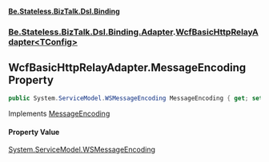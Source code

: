 #### [Be.Stateless.BizTalk.Dsl.Binding](README.md 'README')
### [Be.Stateless.BizTalk.Dsl.Binding.Adapter](Be.Stateless.BizTalk.Dsl.Binding.Adapter.md 'Be.Stateless.BizTalk.Dsl.Binding.Adapter').[WcfBasicHttpRelayAdapter&lt;TConfig&gt;](WcfBasicHttpRelayAdapter_TConfig_.md 'Be.Stateless.BizTalk.Dsl.Binding.Adapter.WcfBasicHttpRelayAdapter<TConfig>')

## WcfBasicHttpRelayAdapter<TConfig>.MessageEncoding Property

```csharp
public System.ServiceModel.WSMessageEncoding MessageEncoding { get; set; }
```

Implements [MessageEncoding](IAdapterConfigMessageEncoding.MessageEncoding.md 'Be.Stateless.BizTalk.Dsl.Binding.Adapter.IAdapterConfigMessageEncoding.MessageEncoding')

#### Property Value
[System.ServiceModel.WSMessageEncoding](https://docs.microsoft.com/en-us/dotnet/api/System.ServiceModel.WSMessageEncoding 'System.ServiceModel.WSMessageEncoding')